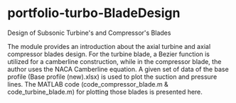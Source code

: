 # portfolio-turbo-BladeDesign
Design of Subsonic Turbine's and Compressor's Blades

The module provides an introduction about the axial turbine and axial compressor blades design. For the turbine blade, a Bezier function is utilized for a camberline construction, while in the compressor blade, the author uses the NACA Camberline equation. A given set of data of the base profile (Base profile (new).xlsx) is used to plot the suction and pressure lines. The MATLAB code (code_compressor_blade.m & code_turbine_blade.m) for plotting those blades is presented here.
